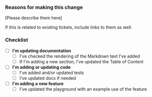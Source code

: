 ### Reasons for making this change

[Please describe them here]

If this is related to existing tickets, include links to them as well.

### Checklist

* [ ] **I'm updating documentation**
  - [ ] I've checked the rendering of the Markdown text I've added
  - [ ] If I'm adding a new section, I've updated the Table of Content
* [ ] **I'm adding or updating code**
  - [ ] I've added and/or updated tests
  - [ ] I've updated docs if needed
* [ ] **I'm adding a new feature**
  - [ ] I've updated the playground with an example use of the feature
